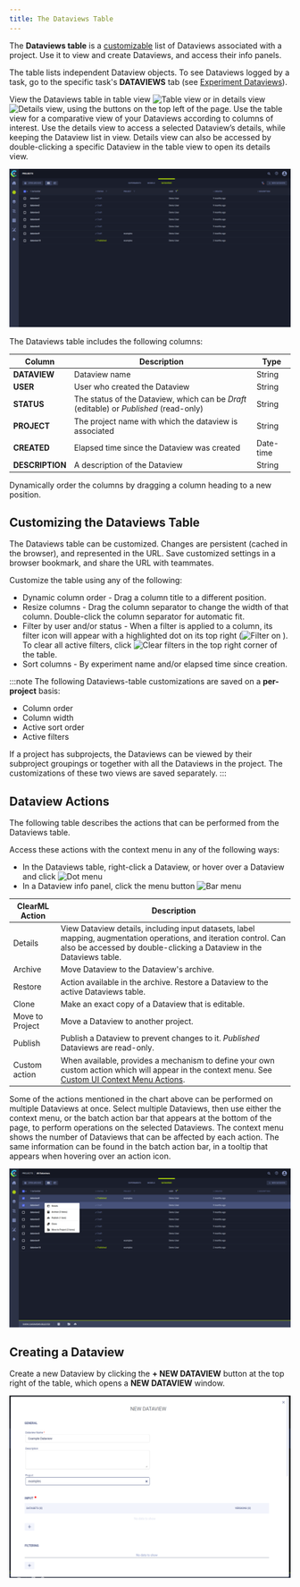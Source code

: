 ```yaml
---
title: The Dataviews Table
---
```


The **Dataviews table** is a [customizable](#customizing-the-dataviews-table) list of Dataviews associated with a project.
Use it to view and create Dataviews, and access their info panels. 

The table lists independent Dataview objects. To see Dataviews logged by a task, go
to the specific task's **DATAVIEWS** tab (see [Experiment Dataviews](webapp_exp_track_visual.md)).

View the Dataviews table in table view <img src="/docs/latest/icons/ico-table-view.svg" alt="Table view" className="icon size-md space-sm" /> 
or in details view <img src="/docs/latest/icons/ico-split-view.svg" alt="Details view" className="icon size-md space-sm" />,
using the buttons on the top left of the page. Use the table view for a comparative view of your Dataviews according to 
columns of interest. Use the details view to access a selected Dataview’s details, while keeping the Dataview list in view.
Details view can also be accessed by double-clicking a specific Dataview in the table view to open its details view. 

![Dataviews table](../../img/hyperdatasets/webapp_dataviews_table.png)

The Dataviews table includes the following columns: 

|Column|Description|Type|
|--|--|--|
|**DATAVIEW** | Dataview name | String|
|**USER** | User who created the Dataview | String|
|**STATUS** | The status of the Dataview, which can be *Draft* (editable) or *Published* (read-only)| String| 
|**PROJECT** | The project name with which the dataview is associated| String|
|**CREATED** | Elapsed time since the Dataview was created| Date-time|
|**DESCRIPTION** | A description of the Dataview | String| 

Dynamically order the columns by dragging a column heading 
to a new position.

## Customizing the Dataviews Table

The Dataviews table can be customized. Changes are persistent (cached in the browser), and represented in the URL. 
Save customized settings in a browser bookmark, and share the URL with teammates.

Customize the table using any of the following:

* Dynamic column order - Drag a column title to a different position.
* Resize columns - Drag the column separator to change the width of that column. Double-click the column separator for automatic fit.
* Filter by user and/or status - When a filter is applied to a column, its filter icon will appear with a highlighted 
  dot on its top right (<img src="/docs/latest/icons/ico-filter-on.svg" alt="Filter on" className="icon size-md" /> ). To 
  clear all active filters, click <img src="/docs/latest/icons/ico-filter-reset.svg" alt="Clear filters" className="icon size-md" />
  in the top right corner of the table.
* Sort columns - By experiment name and/or elapsed time since creation.

:::note
The following Dataviews-table customizations are saved on a **per-project** basis: 
* Column order
* Column width
* Active sort order
* Active filters

If a project has subprojects, the Dataviews can be viewed by their subproject groupings or together with 
all the Dataviews in the project. The customizations of these two views are saved separately. 
:::


## Dataview Actions

The following table describes the actions that can be performed from the Dataviews table. 

Access these actions with the context menu in any of the following ways:
* In the Dataviews table, right-click a Dataview, or hover over a Dataview and click <img src="/docs/latest/icons/ico-dots-v-menu.svg" alt="Dot menu" className="icon size-md space-sm" />
* In a Dataview info panel, click the menu button <img src="/docs/latest/icons/ico-bars-menu.svg" alt="Bar menu" className="icon size-md space-sm" />

| ClearML Action | Description |
|---|---|
| Details | View Dataview details, including input datasets, label mapping, augmentation operations, and iteration control. Can also be accessed by double-clicking a Dataview in the Dataviews table. |
| Archive | Move Dataview to the Dataview's archive. | 
| Restore | Action available in the archive. Restore a Dataview to the active Dataviews table. |
| Clone | Make an exact copy of a Dataview that is editable. |
| Move to Project | Move a Dataview to another project. |
| Publish |  Publish a Dataview to prevent changes to it. *Published* Dataviews are read-only.|
| Custom action | When available, provides a mechanism to define your own custom action which will appear in the context menu. See [Custom UI Context Menu Actions](../../deploying_clearml/clearml_server_config.md#custom-ui-context-menu-actions).|

Some of the actions mentioned in the chart above can be performed on multiple Dataviews at once.
Select multiple Dataviews, then use either the context menu, or the batch action bar that appears at the bottom of the page, to perform
operations on the selected Dataviews. The context menu shows the number of Dataviews that can be affected by each action. 
The same information can be found in the batch action bar, in a tooltip that appears when hovering over an action icon. 

![Dataviews table batch operations](../../img/hyperdatasets/webapp_dataviews_context_menu.png)

## Creating a Dataview 

Create a new Dataview by clicking the **+ NEW DATAVIEW** button at the top right of the table, which opens a 
**NEW DATAVIEW** window. 

![New Dataview window](../../img/webapp_dataview_new.png)